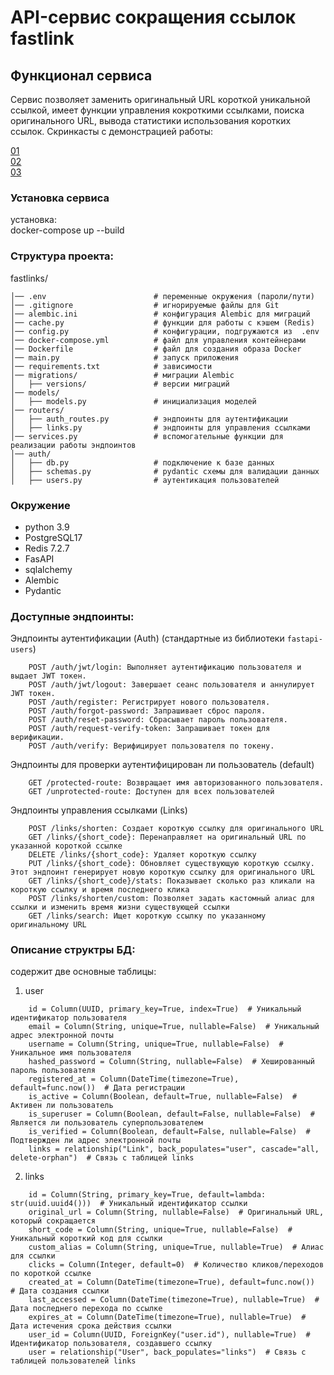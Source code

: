 # API-сервис сокращения ссылок fastlink

## Функционал сервиса

Сервис позволяет заменить оригинальный URL короткой уникальной ссылкой, имеет функции управления кокроткими ссылками, поиска оригинального URL, вывода статистики использования коротких ссылок.
Скринкасты с демонстрацией работы:

[01](https://disk.yandex.ru/i/0KNqFsSbww-UPA)   
[02](https://disk.yandex.ru/i/eorWRw0Ux17j0Q)    
[03](https://disk.yandex.ru/i/eorWRw0Ux17j0Q)  


### Установка сервиса 

установка:  
docker-compose up --build

### Структура проекта:
fastlinks/
```
│── .env                        # переменные окружения (пароли/пути)
│── .gitignore                  # игнорируемые файлы для Git
│── alembic.ini                 # конфигурация Alembic для миграций
│── cache.py                    # функции для работы с кэшем (Redis)
│── config.py                   # конфигурации, подгружаются из  .env
│── docker-compose.yml          # файл для управления контейнерами
│── Dockerfile                  # файл для создания образа Docker
│── main.py                     # запуск приложения
│── requirements.txt            # зависимости
│── migrations/                 # миграции Alembic
│   ├── versions/               # версии миграций
│── models/                     
│   ├── models.py               # инициализация моделей
│── routers/                    
│   ├── auth_routes.py          # эндпоинты для аутентификации
│   ├── links.py                # эндпоинты для управления ссылками
│── services.py                 # вспомогательные функции для реализации работы эндпоинтов
│── auth/                       
│   ├── db.py                   # подключение к базе данных
│   ├── schemas.py              # pydantic схемы для валидации данных
│   ├── users.py                # аутентикация пользователей
```
### Окружение
- python 3.9  
- PostgreSQL17  
- Redis  7.2.7
- FasAPI
- sqlalchemy  
- Alembic
- Pydantic


### Доступные эндпоинты:  

Эндпоинты аутентификации (Auth) (стандартные из библиотеки `fastapi-users`)
```
    POST /auth/jwt/login: Выполняет аутентификацию пользователя и выдает JWT токен.
    POST /auth/jwt/logout: Завершает сеанс пользователя и аннулирует JWT токен.
    POST /auth/register: Регистрирует нового пользователя.
    POST /auth/forgot-password: Запрашивает сброс пароля.
    POST /auth/reset-password: Сбрасывает пароль пользователя.
    POST /auth/request-verify-token: Запрашивает токен для верификации.
    POST /auth/verify: Верифицирует пользователя по токену.
```
Эндпоинты для проверки аутентифицирован ли пользователь (default) 
```
    GET /protected-route: Возвращает имя авторизованного пользователя.
    GET /unprotected-route: Доступен для всех пользователей
```
Эндпоинты управления ссылками (Links)
```
    POST /links/shorten: Создает короткую ссылку для оригинального URL
    GET /links/{short_code}: Перенаправляет на оригинальный URL по указанной короткой ссылке
    DELETE /links/{short_code}: Удаляет короткую ссылку
    PUT /links/{short_code}: Обновляет существующую короткую ссылку. Этот эндпоинт генерирует новую короткую ссылку для оригинального URL
    GET /links/{short_code}/stats: Показывает сколько раз кликали на короткую ссылку и время последнего клика
    POST /links/shorten/custom: Позволяет задать кастомный алиас для ссылки и изменить время жизни существующей ссылки
    GET /links/search: Ищет короткую ссылку по указанному оригинальному URL
````

### Описание структры БД:

содержит две основные таблицы:
1. user
```
    id = Column(UUID, primary_key=True, index=True)  # Уникальный идентификатор пользователя
    email = Column(String, unique=True, nullable=False)  # Уникальный адрес электронной почты
    username = Column(String, unique=True, nullable=False)  # Уникальное имя пользователя
    hashed_password = Column(String, nullable=False)  # Хешированный пароль пользователя
    registered_at = Column(DateTime(timezone=True), default=func.now())  # Дата регистрации
    is_active = Column(Boolean, default=True, nullable=False)  # Активен ли пользователь
    is_superuser = Column(Boolean, default=False, nullable=False)  # Является ли пользователь суперпользователем
    is_verified = Column(Boolean, default=False, nullable=False)  # Подтвержден ли адрес электронной почты
    links = relationship("Link", back_populates="user", cascade="all, delete-orphan")  # Связь с таблицей links

```


2. links
```
    id = Column(String, primary_key=True, default=lambda: str(uuid.uuid4()))  # Уникальный идентификатор ссылки
    original_url = Column(String, nullable=False)  # Оригинальный URL, который сокращается
    short_code = Column(String, unique=True, nullable=False)  # Уникальный короткий код для ссылки
    custom_alias = Column(String, unique=True, nullable=True)  # Алиас для ссылки
    clicks = Column(Integer, default=0)  # Количество кликов/переходов по короткой ссылке
    created_at = Column(DateTime(timezone=True), default=func.now())  # Дата создания ссылки
    last_accessed = Column(DateTime(timezone=True), nullable=True)  # Дата последнего перехода по ссылке
    expires_at = Column(DateTime(timezone=True), nullable=True)  # Дата истечения срока действия ссылки
    user_id = Column(UUID, ForeignKey("user.id"), nullable=True)  # Идентификатор пользователя, создавшего ссылку
    user = relationship("User", back_populates="links")  # Связь с таблицей пользователей links
```


